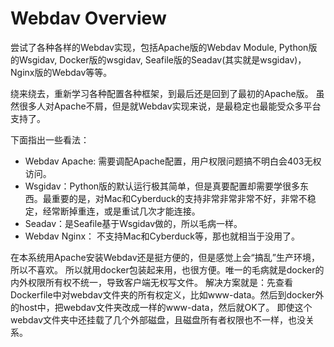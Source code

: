 # Webdav Overview

尝试了各种各样的Webdav实现，包括Apache版的Webdav Module, Python版的Wsgidav, Docker版的wsgidav, Seafile版的Seadav(其实就是wsgidav)，Nginx版的Webdav等等。

绕来绕去，重新学习各种配置各种框架，到最后还是回到了最初的Apache版。
虽然很多人对Apache不屑，但是就Webdav实现来说，是最稳定也最能受众多平台支持了。

下面指出一些看法：

- Webdav Apache: 需要调配Apache配置，用户权限问题搞不明白会403无权访问。
- Wsgidav：Python版的默认运行极其简单，但是真要配置却需要学很多东西。最重要的是，对Mac和Cyberduck的支持非常非常非常不好，非常不稳定，经常断掉重连，或是重试几次才能连接。
- Seadav：是Seafile基于Wsgidav做的，所以毛病一样。
- Webdav Nginx： 不支持Mac和Cyberduck等，那也就相当于没用了。


在本系统用Apache安装Webdav还是挺方便的，但是感觉上会“搞乱”生产环境，所以不喜欢。
所以就用docker包装起来用，也很方便。唯一的毛病就是docker的内外权限所有权不统一，导致客户端无权写文件。
解决方案就是：先查看Dockerfile中对webdav文件夹的所有权定义，比如www-data。然后到docker外的host中，把webdav文件夹改成一样的www-data，然后就OK了。
即使这个webdav文件夹中还挂载了几个外部磁盘，且磁盘所有者权限也不一样，也没关系。